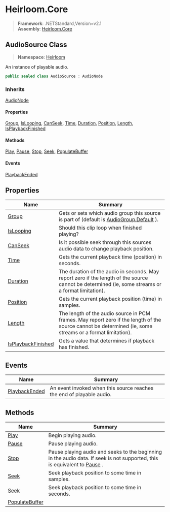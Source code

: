 # Heirloom.Core

> **Framework**: .NETStandard,Version=v2.1  
> **Assembly**: [Heirloom.Core][0]  

## AudioSource Class

> **Namespace**: [Heirloom][0]  

An instance of playable audio.

```cs
public sealed class AudioSource : AudioNode
```

### Inherits

[AudioNode][1]

#### Properties

[Group][2], [IsLooping][3], [CanSeek][4], [Time][5], [Duration][6], [Position][7], [Length][8], [IsPlaybackFinished][9]

#### Methods

[Play][10], [Pause][11], [Stop][12], [Seek][13], [PopulateBuffer][14]

#### Events

[PlaybackEnded][15]

## Properties

| Name                    | Summary                                                                                                                                                   |
|-------------------------|-----------------------------------------------------------------------------------------------------------------------------------------------------------|
| [Group][2]              | Gets or sets which audio group this source is part of (default is [AudioGroup.Default][16] ).                                                             |
| [IsLooping][3]          | Should this clip loop when finished playing?                                                                                                              |
| [CanSeek][4]            | Is it possible seek through this sources audio data to change playback position.                                                                          |
| [Time][5]               | Gets the current playback time (position) in seconds.                                                                                                     |
| [Duration][6]           | The duration of the audio in seconds. May report zero if the length of the source cannot be determined (ie, some streams or a format limitation).         |
| [Position][7]           | Gets the current playback position (time) in samples.                                                                                                     |
| [Length][8]             | The length of the audio source in PCM frames. May report zero if the length of the source cannot be determined (ie, some streams or a format limitation). |
| [IsPlaybackFinished][9] | Gets a value that determines if playback has finished.                                                                                                    |

## Events

| Name                | Summary                                                              |
|---------------------|----------------------------------------------------------------------|
| [PlaybackEnded][15] | An event invoked when this source reaches the end of playable audio. |

## Methods

| Name                 | Summary                                                                                                                         |
|----------------------|---------------------------------------------------------------------------------------------------------------------------------|
| [Play][10]           | Begin playing audio.                                                                                                            |
| [Pause][11]          | Pause playing audio.                                                                                                            |
| [Stop][12]           | Pause playing audio and seeks to the beginning in the audio data. If seek is not supported, this is equivalent to [Pause][11] . |
| [Seek][13]           | Seek playback position to some time in samples.                                                                                 |
| [Seek][13]           | Seek playback position to some time in seconds.                                                                                 |
| [PopulateBuffer][14] |                                                                                                                                 |

[0]: ../../Heirloom.Core.md
[1]: AudioNode.md
[2]: AudioSource/Group.md
[3]: AudioSource/IsLooping.md
[4]: AudioSource/CanSeek.md
[5]: AudioSource/Time.md
[6]: AudioSource/Duration.md
[7]: AudioSource/Position.md
[8]: AudioSource/Length.md
[9]: AudioSource/IsPlaybackFinished.md
[10]: AudioSource/Play.md
[11]: AudioSource/Pause.md
[12]: AudioSource/Stop.md
[13]: AudioSource/Seek.md
[14]: AudioSource/PopulateBuffer.md
[15]: AudioSource/PlaybackEnded.md
[16]: AudioGroup/Default.md
